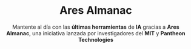---
title: Ares Almanac
subtitle: Mantente al día con las **últimas herramientas** de **IA** gracias a **Ares Almanac**, una iniciativa lanzada por investigadores del **MIT** y **Pantheon Technologies**
summary: "Mantente al día con las **últimas herramientas** de **IA** gracias a **Ares Almanac**, una iniciativa lanzada por investigadores del **MIT** y **Pantheon Technologies**."
tags:
- IA
categories:
weight: 70

image:
  preview_only: true

build:
  render: never

# Optional external URL for project (replaces project detail page).
external_link: "https://www.pantheon.international/almanac"
---